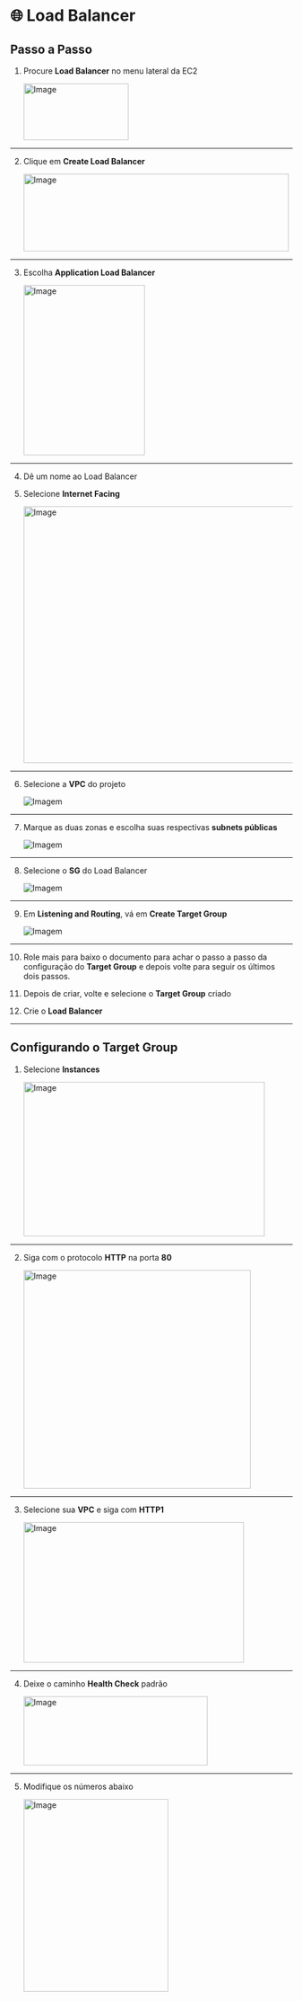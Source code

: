 # 🌐 Load Balancer

## Passo a Passo

1. Procure **Load Balancer** no menu lateral da EC2  

   <img width="187" height="101" alt="Image" src="https://github.com/user-attachments/assets/707bfc30-96fe-4cb4-b171-e90441190879" />

---

2. Clique em **Create Load Balancer**  

   <img width="473" height="138" alt="Image" src="https://github.com/user-attachments/assets/e2f6fbbf-9905-4d3e-8b89-e3ebd5211dd0" />

---

3. Escolha **Application Load Balancer**  

   <img width="216" height="303" alt="Image" src="https://github.com/user-attachments/assets/346cd161-b588-4316-8fc9-8ed1786f629a" />

---

4. Dê um nome ao Load Balancer  

5. Selecione **Internet Facing**  

   <img width="619" height="457" alt="Image" src="https://github.com/user-attachments/assets/a7175519-9b1b-4214-99e3-fa60a57c9c70" />

---

6. Selecione a **VPC** do projeto  

   <img src="imagem" alt="Imagem" />

---

7. Marque as duas zonas e escolha suas respectivas **subnets públicas**  

   <img src="imagem" alt="Imagem" />

---

8. Selecione o **SG** do Load Balancer  

   <img src="imagem" alt="Imagem" />

---

9. Em **Listening and Routing**, vá em **Create Target Group**  

   <img src="imagem" alt="Imagem" />

---

10. Role mais para baixo o documento para achar o passo a passo da configuração do **Target Group** e depois volte para seguir os últimos dois passos.  

11. Depois de criar, volte e selecione o **Target Group** criado  

12. Crie o **Load Balancer**  

---

## Configurando o Target Group

1. Selecione **Instances**  

   <img width="430" height="275" alt="Image" src="https://github.com/user-attachments/assets/35638a95-7bfd-4661-8fde-8659d8246efc" />

---

2. Siga com o protocolo **HTTP** na porta **80**  

   <img width="405" height="389" alt="Image" src="https://github.com/user-attachments/assets/a70a0a2e-3393-41ec-a44c-0969461c0f4b" />

---

3. Selecione sua **VPC** e siga com **HTTP1**

   <img width="393" height="250" alt="Image" src="https://github.com/user-attachments/assets/2cbc3c44-d3dd-4491-89d2-693a6c5184d1" />


---

4. Deixe o caminho **Health Check** padrão  

   <img width="328" height="123" alt="Image" src="https://github.com/user-attachments/assets/8f769425-d3bb-4363-b576-717ac66ce2b0" />

---

5. Modifique os números abaixo  

   <img width="258" height="343" alt="Image" src="https://github.com/user-attachments/assets/4d7ac1e7-c2d8-42f7-9026-445a444dd9c5" />












